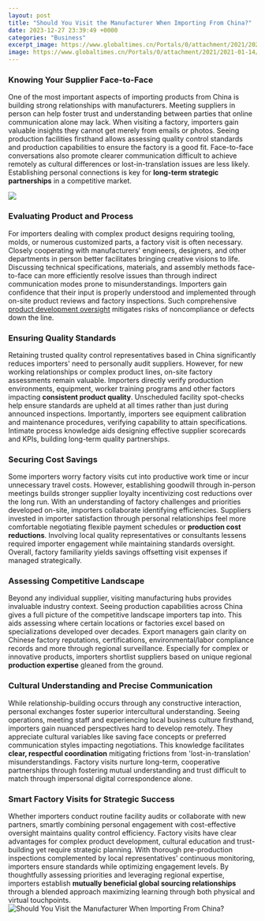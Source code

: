 ```yaml
---
layout: post
title: "Should You Visit the Manufacturer When Importing From China?"
date: 2023-12-27 23:39:49 +0000
categories: "Business"
excerpt_image: https://www.globaltimes.cn/Portals/0/attachment/2021/2021-01-14/093dbb01-2fe7-4ae3-a25a-5c6a6e72a8e1.jpeg
image: https://www.globaltimes.cn/Portals/0/attachment/2021/2021-01-14/093dbb01-2fe7-4ae3-a25a-5c6a6e72a8e1.jpeg
---
```


### Knowing Your Supplier Face-to-Face
One of the most important aspects of importing products from China is building strong relationships with manufacturers. Meeting suppliers in person can help foster trust and understanding between parties that online communication alone may lack. When visiting a factory, importers gain valuable insights they cannot get merely from emails or photos. Seeing production facilities firsthand allows assessing quality control standards and production capabilities to ensure the factory is a good fit. Face-to-face conversations also promote clearer communication difficult to achieve remotely as cultural differences or lost-in-translation issues are less likely. Establishing personal connections is key for **long-term strategic partnerships** in a competitive market.

![](https://www.blogs6.com/wp-content/uploads/2018/10/importing-from-China-1080x720.jpg)
### Evaluating Product and Process
For importers dealing with complex product designs requiring tooling, molds, or numerous customized parts, a factory visit is often necessary. Closely cooperating with manufacturers' engineers, designers, and other departments in person better facilitates bringing creative visions to life. Discussing technical specifications, materials, and assembly methods face-to-face can more efficiently resolve issues than through indirect communication modes prone to misunderstandings. Importers gain confidence that their input is properly understood and implemented through on-site product reviews and factory inspections. Such comprehensive [product development oversight](https://thetopnews.github.io/the-complete-guide-to-yoga-its-origins-paths-and-practice/) mitigates risks of noncompliance or defects down the line.  
### Ensuring Quality Standards
Retaining trusted quality control representatives based in China significantly reduces importers' need to personally audit suppliers. However, for new working relationships or complex product lines, on-site factory assessments remain valuable. Importers directly verify production environments, equipment, worker training programs and other factors impacting **consistent product quality**. Unscheduled facility spot-checks help ensure standards are upheld at all times rather than just during announced inspections. Importantly, importers see equipment calibration and maintenance procedures, verifying capability to attain specifications. Intimate process knowledge aids designing effective supplier scorecards and KPIs, building long-term quality partnerships.
### Securing Cost Savings 
Some importers worry factory visits cut into productive work time or incur unnecessary travel costs. However, establishing goodwill through in-person meetings builds stronger supplier loyalty incentivizing cost reductions over the long run. With an understanding of factory challenges and priorities developed on-site, importers collaborate identifying efficiencies. Suppliers invested in importer satisfaction through personal relationships feel more comfortable negotiating flexible payment schedules or **production cost reductions**. Involving local quality representatives or consultants lessens required importer engagement while maintaining standards oversight. Overall, factory familiarity yields savings offsetting visit expenses if managed strategically.
### Assessing Competitive Landscape 
Beyond any individual supplier, visiting manufacturing hubs provides invaluable industry context. Seeing production capabilities across China gives a full picture of the competitive landscape importers tap into. This aids assessing where certain locations or factories excel based on specializations developed over decades. Export managers gain clarity on Chinese factory reputations, certifications, environmental/labor compliance records and more through regional surveillance. Especially for complex or innovative products, importers shortlist suppliers based on unique regional **production expertise** gleaned from the ground.
### Cultural Understanding and Precise Communication  
While relationship-building occurs through any constructive interaction, personal exchanges foster superior intercultural understanding. Seeing operations, meeting staff and experiencing local business culture firsthand, importers gain nuanced perspectives hard to develop remotely. They appreciate cultural variables like saving face concepts or preferred communication styles impacting negotiations. This knowledge facilitates **clear, respectful coordination** mitigating frictions from 'lost-in-translation' misunderstandings. Factory visits nurture long-term, cooperative partnerships through fostering mutual understanding and trust difficult to match through impersonal digital correspondence alone.
### Smart Factory Visits for Strategic Success
Whether importers conduct routine facility audits or collaborate with new partners, smartly combining personal engagement with cost-effective oversight maintains quality control efficiency. Factory visits have clear advantages for complex product development, cultural education and trust-building yet require strategic planning. With thorough pre-production inspections complemented by local representatives' continuous monitoring, importers ensure standards while optimizing engagement levels. By thoughtfully assessing priorities and leveraging regional expertise, importers establish **mutually beneficial global sourcing relationships** through a blended approach maximizing learning through both physical and virtual touchpoints.
![Should You Visit the Manufacturer When Importing From China?](https://www.globaltimes.cn/Portals/0/attachment/2021/2021-01-14/093dbb01-2fe7-4ae3-a25a-5c6a6e72a8e1.jpeg)